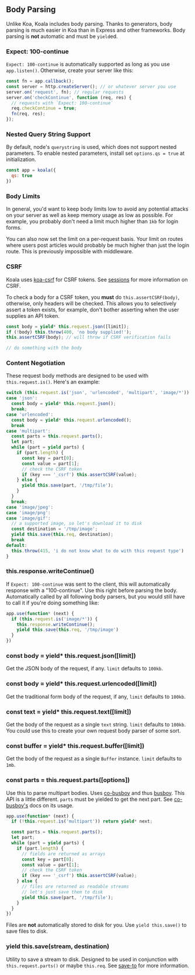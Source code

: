 ## Body Parsing

Unlike Koa, Koala includes body parsing.
Thanks to generators, body parsing is much easier in Koa than in Express and other frameworks.
Body parsing is __not__ automatic and must be `yield`ed.

### Expect: 100-continue

`Expect: 100-continue` is automatically supported as long as you use `app.listen()`.
Otherwise, create your server like this:

```js
const fn = app.callback();
const server = http.createServer(); // or whatever server you use
server.on('request', fn); // regular requests
server.on('checkContinue', function (req, res) {
  // requests with `Expect: 100-continue`
  req.checkContinue = true;
  fn(req, res);
});
```

### Nested Query String Support

By default, node's `querystring` is used,
which does not support nested parameters.
To enable nested parameters, install set `options.qs = true` at initialization.

```js
const app = koala({
  qs: true
})
```

### Body Limits

In general, you'd want to keep body limits low to avoid any
potential attacks on your server as well as keep memory usage as low as possible.
For example, you probably don't need a limit much higher than `1kb` for login forms.

You can also now set the limit on a per-request basis.
Your limit on routes where users post articles would probably
be much higher than just the login route.
This is previously impossible with middleware.

### CSRF

Koala uses [koa-csrf](https://github.com/koajs/csrf) for CSRF tokens.
See [sessions](sessions.md) for more information on CSRF.

To check a body for a CSRF token,
you __must__ do `this.assertCSRF(body)`,
otherwise, only headers will be checked.
This allows you to selectively assert a token exists,
for example, don't bother asserting when the user supplies an API token.

```js
const body = yield* this.request.json([limit]);
if (!body) this.throw(400, 'no body supplied!');
this.assertCSRF(body); // will throw if CSRF verification fails

// do something with the body
```

### Content Negotiation

These request body methods are designed to be used with `this.request.is()`.
Here's an example:

```js
switch (this.request.is('json', 'urlencoded', 'multipart', 'image/*')) {
case 'json':
  const body = yield* this.request.json();
  break;
case 'urlencoded':
  const body = yield* this.request.urlencoded();
  break
case 'multipart':
  const parts = this.request.parts();
  let part;
  while (part = yield parts) {
    if (part.length) {
      const key = part[0];
      const value = part[1];
      // check the CSRF token
      if (key === '_csrf') this.assertCSRF(value);
    } else {
      yield this.save(part, '/tmp/file');
    }
  }
  break;
case 'image/jpeg':
case 'image/png':
case 'image/gif':
  // a supported image, so let's download it to disk
  const destination = '/tmp/image';
  yield this.save(this.req, destination);
  break
default:
  this.throw(415, 'i do not know what to do with this request type')
}
```

### this.response.writeContinue()

If `Expect: 100-continue` was sent to the client,
this will automatically response with a "100-continue".
Use this right before parsing the body.
Automatically called by all following body parsers,
but you would still have to call it if you're doing something like:

```js
app.use(function* (next) {
  if (this.request.is('image/*')) {
    this.response.writeContinue();
    yield this.save(this.req, '/tmp/image')
  }
})
```

### const body = yield* this.request.json([limit])

Get the JSON body of the request, if any.
`limit` defaults to `100kb`.

### const body = yield* this.request.urlencoded([limit])

Get the traditional form body of the request, if any,
`limit` defaults to `100kb`.

### const text = yield* this.request.text([limit])

Get the body of the request as a single `text` string.
`limit` defaults to `100kb`.
You could use this to create your own request body parser of some sort.

### const buffer = yield* this.request.buffer([limit])

Get the body of the request as a single `Buffer` instance.
`limit` defaults to `1mb`.

### const parts = this.request.parts([options])

Use this to parse multipart bodies.
Uses [co-busboy](https://github.com/cojs/busboy) and thus [busboy](https://github.com/mscdex/busboy).
This API is a little different.
`parts` must be yielded to get the next part.
See [co-busboy's](https://github.com/cojs/busboy) docs on its usage.

```js
app.use(function* (next) {
  if (!this.request.is('multipart')) return yield* next;

  const parts = this.request.parts();
  let part;
  while (part = yield parts) {
    if (part.length) {
      // fields are returned as arrays
      const key = part[0];
      const value = part[1];
      // check the CSRF token
      if (key === '_csrf') this.assertCSRF(value);
    } else {
      // files are returned as readable streams
      // let's just save them to disk
      yield this.save(part, '/tmp/file');
    }
  }
})
```

Files are __not__ automatically stored to disk for you.
Use `yield this.save()` to save files to disk.

### yield this.save(stream, destination)

Utility to save a stream to disk.
Designed to be used in conjunction with `this.request.parts()`
or maybe `this.req`.
See [save-to](https://github.com/stream-utils/save-to) for more information.
